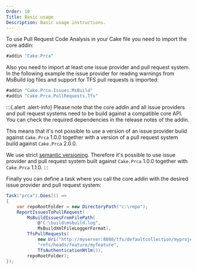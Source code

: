 ```yaml
---
Order: 10
Title: Basic usage
Description: Basic usage instructions.
---
```

To use Pull Request Code Analysis in your Cake file you need to import the core addin:

```csharp
#addin "Cake.Prca"
```

Also you need to import at least one issue provider and pull request system.
In the following example the issue provider for reading warnings from MsBuild log files
and support for TFS pull requests is imported:

```csharp
#addin "Cake.Prca.Issues.MsBuild"
#addin "Cake.Prca.PullRequests.Tfs"
```

:::{.alert .alert-info}
Please note that the core addin and all issue providers and pull request systems need to be build
against a compatible core API.
You can check the required dependencies in the release notes of the addin.

This means that it's not possible to use a version of an issue provider build against `Cake.Prca` 1.0.0
together with a version of a pull request system build against `Cake.Prca` 2.0.0.

We use strict [semantic versioning].
Therefore it's possible to use issue provider and pull request system built against `Cake.Prca` 1.0.0
together with `Cake.Prca` 1.1.0.
:::

Finally you can define a task where you call the core addin with the desired issue provider and pull request system:

```csharp
Task("prca").Does(() =>
{
    var repoRootFolder = new DirectoryPath("c:\repo");
    ReportIssuesToPullRequest(
        MsBuildIssuesFromFilePath(
            @"C:\build\msbuild.log",
            MsBuildXmlFileLoggerFormat),
        TfsPullRequests(
            new Uri("http://myserver:8080/tfs/defaultcollection/myproject/_git/myrepository"),
            "refs/heads/feature/myfeature",
            TfsAuthenticationNtlm()),
        repoRootFolder);
});
```

[semantic versioning]: http://semver.org/
